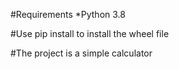#Requirements
*Python 3.8

#Use pip install to install the wheel file

#The project is a simple calculator
